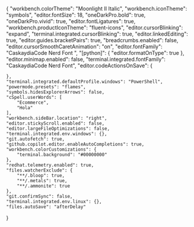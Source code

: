{
    "workbench.colorTheme": "Moonlight II Italic",
    "workbench.iconTheme": "symbols",
    "editor.fontSize": 18,
    "oneDarkPro.bold": true,
    "oneDarkPro.vivid": true,
    "editor.fontLigatures": true,
    "workbench.productIconTheme": "fluent-icons",
    "editor.cursorBlinking": "expand",
    "terminal.integrated.cursorBlinking": true,
    "editor.linkedEditing": true,
    "editor.guides.bracketPairs": true,
    "breadcrumbs.enabled": false,
    "editor.cursorSmoothCaretAnimation": "on",
    "editor.fontFamily": "CaskaydiaCode Nerd Font ",
    "[python]": {
        "editor.formatOnType": true
    },
    "editor.minimap.enabled": false,
    "terminal.integrated.fontFamily": "CaskaydiaCode Nerd Font",
    "editor.codeActionsOnSave": {

    },
    "terminal.integrated.defaultProfile.windows": "PowerShell",
    "powermode.presets": "flames",
    "symbols.hidesExplorerArrows": false,
    "cSpell.userWords": [
        "Ecommerce",
        "Hola"
    ],
    "workbench.sideBar.location": "right",
    "editor.stickyScroll.enabled": false,
    "editor.largeFileOptimizations": false,
    "terminal.integrated.env.windows": {},
    "git.autofetch": true,
    "github.copilot.editor.enableAutoCompletions": true,
    "workbench.colorCustomizations": {
        "terminal.background": "#00000000"
    },
    "redhat.telemetry.enabled": true,
    "files.watcherExclude": {
        "**/.bloop": true,
        "**/.metals": true,
        "**/.ammonite": true
    },
    "git.confirmSync": false,
    "terminal.integrated.env.linux": {},
    "files.autoSave": "afterDelay"
}